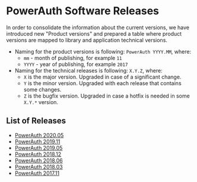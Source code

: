 # PowerAuth Software Releases

In order to consolidate the information about the current versions, we have introduced new "Product versions" and prepared a table where product versions are mapped to library and application technical versions.

- Naming for the product versions is following: `PowerAuth YYYY.MM`, where:
    - `mm` - month of publishing, for example `11`
    - `YYYY` - year of publishing, for example `2017`
- Naming for the technical releases is following: `X.Y.Z`, where:
    - `X` is the major version. Upgraded in case of a significant change.
    - `Y` is the minor version. Upgraded with each release that contains some changes.
    - `Z` is the bugfix version. Upgraded in case a hotfix is needed in some `X.Y.*` version.

## List of Releases

- [PowerAuth 2020.05](./PowerAuth-2020.05.md)
- [PowerAuth 2019.11](./PowerAuth-2019.11.md)
- [PowerAuth 2019.05](./PowerAuth-2019.05.md)
- [PowerAuth 2018.12](./PowerAuth-2018.12.md)
- [PowerAuth 2018.06](./PowerAuth-2018.06.md)
- [PowerAuth 2018.03](./PowerAuth-2018.03.md)
- [PowerAuth 2017.11](./PowerAuth-2017.11.md)
